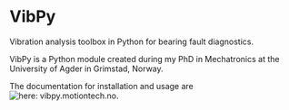 # VibPy

Vibration analysis toolbox in Python for bearing fault diagnostics.

VibPy is a Python module created during my PhD in Mechatronics at the University of Agder in Grimstad, Norway.

The documentation for installation and usage are ![here: vibpy.motiontech.no](https://vibpy.motiontech.no).
